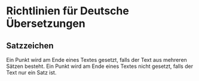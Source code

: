 # Richtlinien für Deutsche Übersetzungen
## Satzzeichen
Ein Punkt wird am Ende eines Textes gesetzt, falls der Text aus mehreren Sätzen besteht.
Ein Punkt wird am Ende eines Textes nicht gesetzt, falls der Text nur ein Satz ist.
